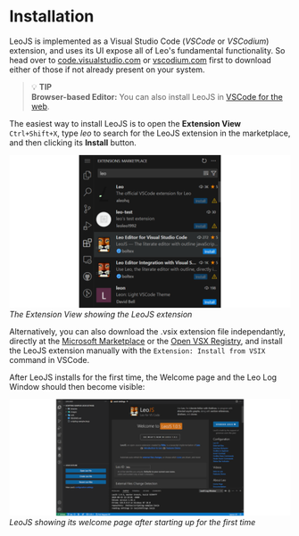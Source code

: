 # Installation

LeoJS is implemented as a Visual Studio Code (_VSCode_ or _VSCodium_) extension, and uses its UI expose all of Leo's fundamental functionality. So head over to [code.visualstudio.com](https://code.visualstudio.com/) or [vscodium.com](https://vscodium.com/) first to download either of those if not already present on your system.

> 💡 **TIP**\
> **Browser-based Editor:** You can also install LeoJS in [VSCode for the web](https://code.visualstudio.com/docs/remote/codespaces#_browserbased-editor).

The easiest way to install LeoJS is to open the **Extension View** `Ctrl+Shift+X`, type _leo_ to search for the LeoJS extension in the marketplace, and then clicking its **Install** button.

![Extension View](./img/extension-view.png)\
_The Extension View showing the LeoJS extension_

Alternatively, you can also download the .vsix extension file independantly, directly at the [Microsoft Marketplace](https://marketplace.visualstudio.com/items?itemName=boltex.leojs) or the [Open VSX Registry](https://open-vsx.org/extension/boltex/leojs), and install the LeoJS extension manually with the `Extension: Install from VSIX` command in VSCode.

After LeoJS installs for the first time, the Welcome page and the Leo Log Window should then become visible:

![Extension View](./img/welcome-pane-montage.png)\
_LeoJS showing its welcome page after starting up for the first time_
